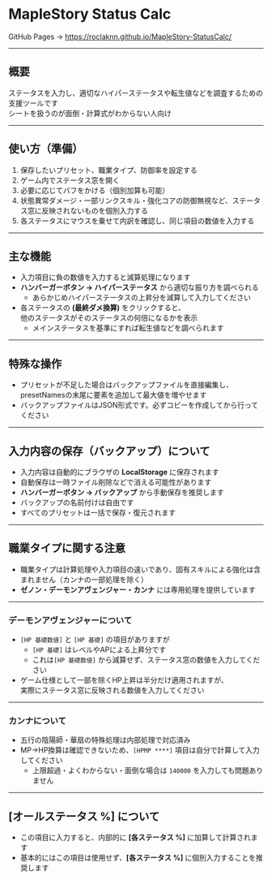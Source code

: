 # MapleStory Status Calc

GitHub Pages → https://roclaknn.github.io/MapleStory-StatusCalc/

---

## 概要
ステータスを入力し、適切なハイパーステータスや転生値などを調査するための支援ツールです  
シートを扱うのが面倒・計算式がわからない人向け  

---

## 使い方（準備）
1. 保存したいプリセット、職業タイプ、防御率を設定する  
2. ゲーム内でステータス窓を開く  
3. 必要に応じてバフをかける（個別加算も可能）  
4. 状態異常ダメージ・一部リンクスキル・強化コアの防御無視など、ステータス窓に反映されないものを個別入力する  
5. 各ステータスにマウスを乗せて内訳を確認し、同じ項目の数値を入力する  

---

## 主な機能
- 入力項目に負の数値を入力すると減算処理になります  
- **ハンバーガーボタン → ハイパーステータス** から適切な振り方を調べられる  
  - あらかじめハイパーステータスの上昇分を減算して入力してください  
- 各ステータスの **(最終ダメ換算)** をクリックすると、  
  他のステータスがそのステータスの何倍になるかを表示  
  - メインステータスを基準にすれば転生値などを調べられます  

---

## 特殊な操作
- プリセットが不足した場合はバックアップファイルを直接編集し、
  presetNamesの末尾に要素を追加して最大値を増やせます
- バックアップファイルはJSON形式です。必ずコピーを作成してから行ってください

---

## 入力内容の保存（バックアップ）について
- 入力内容は自動的にブラウザの **LocalStorage** に保存されます  
- 自動保存は一時ファイル削除などで消える可能性があります  
- **ハンバーガーボタン → バックアップ** から手動保存を推奨します  
- バックアップの名前付けは自由です  
- すべてのプリセットは一括で保存・復元されます   

---

## 職業タイプに関する注意
- 職業タイプは計算処理や入力項目の違いであり、固有スキルによる強化は含まれません（カンナの一部処理を除く）  
- **ゼノン・デーモンアヴェンジャー・カンナ** には専用処理を提供しています  

---

### デーモンアヴェンジャーについて
- `[HP 基礎数値]` と `[HP 基礎]` の項目がありますが  
  - `[HP 基礎]` はレベルやAPによる上昇分です  
  - これは`[HP 基礎数値]` から減算せず、ステータス窓の数値を入力してください  
- ゲーム仕様として一部を除くHP上昇は半分だけ適用されますが、  
  実際にステータス窓に反映される数値を入力してください  

---

### カンナについて
- 五行の陰陽師・華扇の特殊処理は内部処理で対応済み  
- MP→HP換算は確認できないため、`[HPMP ****]` 項目は自分で計算して入力してください  
  - 上限超過・よくわからない・面倒な場合は `140000` を入力しても問題ありません  

---

## [オールステータス %] について
- この項目に入力すると、内部的に **[各ステータス %]** に加算して計算されます  
- 基本的にはこの項目は使用せず、**[各ステータス %]** に個別入力することを推奨します  
